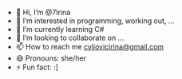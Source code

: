- 👋 Hi, I’m @7Irina
- 👀 I’m interested in programming, working out, ...
- 🌱 I’m currently learning C#
- 💞️ I’m looking to collaborate on ...
- 📫 How to reach me cvijovicirina@gmail.com
- 😄 Pronouns: she/her
- ⚡ Fun fact: :]

<!---
7Irina/7Irina is a ✨ special ✨ repository because its `README.md` (this file) appears on your GitHub profile.
You can click the Preview link to take a look at your changes.
--->
